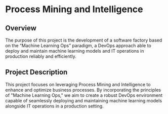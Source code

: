 # Process Mining and Intelligence

## Overview

The purpose of this project is the development of a software factory based on the “Machine Learning Ops” paradigm, a DevOps approach able to deploy and maintain machine learning models and IT operations in production reliably and efficiently.

## Project Description

This project focuses on leveraging Process Mining and Intelligence to enhance and optimize business processes. By incorporating the principles of "Machine Learning Ops," we aim to create a robust DevOps environment capable of seamlessly deploying and maintaining machine learning models alongside IT operations in a production setting.
